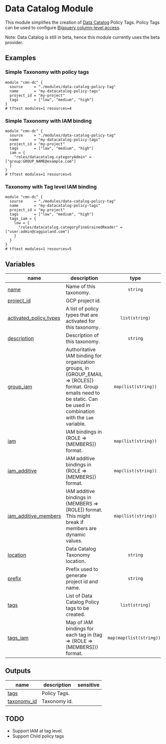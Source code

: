 # Data Catalog Module

This module simplifies the creation of [Data Catalog](https://cloud.google.com/data-catalog) Policy Tags. Policy Tags can be used to configure [Bigquery column-level access](https://cloud.google.com/bigquery/docs/best-practices-policy-tags).

Note: Data Catalog is still in beta, hence this module currently uses the beta provider.
## Examples

### Simple Taxonomy with policy tags

```hcl
module "cmn-dc" {
  source     = "./modules/data-catalog-policy-tag"
  name       = "my-datacatalog-policy-tags"
  project_id = "my-project"
  tags       = ["low", "medium", "high"]
}
# tftest modules=1 resources=4
```

### Simple Taxonomy with IAM binding

```hcl
module "cmn-dc" {
  source     = "./modules/data-catalog-policy-tag"
  name       = "my-datacatalog-policy-tags"
  project_id = "my-project"
  tags       = ["low", "medium", "high"]
  iam = {
    "roles/datacatalog.categoryAdmin" = ["group:GROUP_NAME@example.com"]
  }
}
# tftest modules=1 resources=5
```

### Taxonomy with Tag level IAM binding

```hcl
module "cmn-dc" {
  source     = "./modules/data-catalog-policy-tag"
  name       = "my-datacatalog-policy-tags"
  project_id = "my-project"
  tags       = ["low", "medium", "high"]
  tags_iam = {
    low = {
      "roles/datacatalog.categoryFineGrainedReader" = ["user:admin@caggioland.com"]
    }
  }
}
# tftest modules=1 resources=5
```
<!-- BEGIN TFDOC -->

## Variables

| name | description | type | required | default |
|---|---|:---:|:---:|:---:|
| [name](variables.tf#L59) | Name of this taxonomy. | <code>string</code> | ✓ |  |
| [project_id](variables.tf#L70) | GCP project id. | <code></code> | ✓ |  |
| [activated_policy_types](variables.tf#L17) | A list of policy types that are activated for this taxonomy. | <code>list&#40;string&#41;</code> |  | <code>&#91;&#34;FINE_GRAINED_ACCESS_CONTROL&#34;&#93;</code> |
| [description](variables.tf#L23) | Description of this taxonomy. | <code>string</code> |  | <code>&#34;Taxonomy - Terraform managed&#34;</code> |
| [group_iam](variables.tf#L29) | Authoritative IAM binding for organization groups, in {GROUP_EMAIL => [ROLES]} format. Group emails need to be static. Can be used in combination with the `iam` variable. | <code>map&#40;list&#40;string&#41;&#41;</code> |  | <code>&#123;&#125;</code> |
| [iam](variables.tf#L35) | IAM bindings in {ROLE => [MEMBERS]} format. | <code>map&#40;list&#40;string&#41;&#41;</code> |  | <code>&#123;&#125;</code> |
| [iam_additive](variables.tf#L41) | IAM additive bindings in {ROLE => [MEMBERS]} format. | <code>map&#40;list&#40;string&#41;&#41;</code> |  | <code>&#123;&#125;</code> |
| [iam_additive_members](variables.tf#L47) | IAM additive bindings in {MEMBERS => [ROLE]} format. This might break if members are dynamic values. | <code>map&#40;list&#40;string&#41;&#41;</code> |  | <code>&#123;&#125;</code> |
| [location](variables.tf#L53) | Data Catalog Taxonomy location. | <code>string</code> |  | <code>&#34;eu&#34;</code> |
| [prefix](variables.tf#L64) | Prefix used to generate project id and name. | <code>string</code> |  | <code>null</code> |
| [tags](variables.tf#L74) | List of Data Catalog Policy tags to be created. | <code>list&#40;string&#41;</code> |  | <code>&#91;&#93;</code> |
| [tags_iam](variables.tf#L80) | Map of IAM bindings for each tag in {tag => {ROLE => [MEMBERS]}} format. | <code>map&#40;map&#40;list&#40;string&#41;&#41;&#41;</code> |  | <code>&#123;&#125;</code> |

## Outputs

| name | description | sensitive |
|---|---|:---:|
| [tags](outputs.tf#L17) | Policy Tags. |  |
| [taxonomy_id](outputs.tf#L22) | Taxonomy id. |  |

<!-- END TFDOC -->
## TODO
- Support IAM at tag level.
- Support Child policy tags